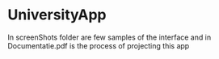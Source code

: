 # UniversityApp

In screenShots folder are few samples of the interface and in Documentatie.pdf is the process of projecting this app
